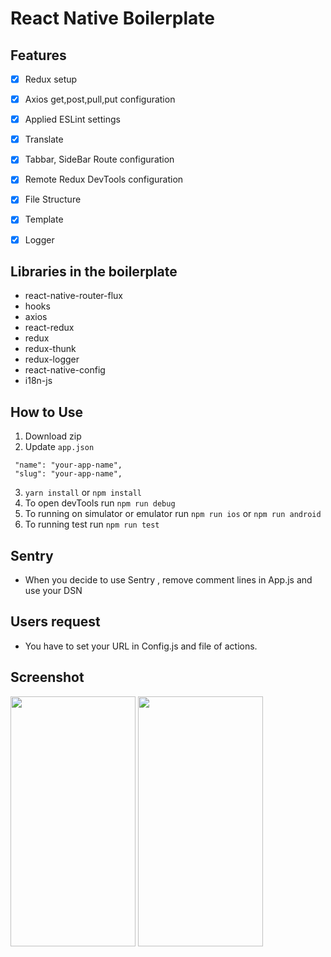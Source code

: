 # React Native Boilerplate
                                                                                                                                
## Features
- [x] Redux setup
- [x] Axios get,post,pull,put configuration
- [x] Applied ESLint settings
- [x] Translate
- [x] Tabbar, SideBar Route configuration
- [x] Remote Redux DevTools configuration
- [x] File Structure
- [x] Template
- [x] Logger


## Libraries in the boilerplate


- react-native-router-flux
- hooks
- axios
- react-redux
- redux
- redux-thunk
- redux-logger
- react-native-config
- i18n-js

## How to Use

1. Download zip
2. Update `app.json`
```
 "name": "your-app-name",
 "slug": "your-app-name",
```
3. `yarn install` or `npm install`
4. To open devTools run `npm run debug`
5. To running on simulator or emulator run `npm run ios` or `npm run android`
6. To running test run `npm run test`

## Sentry 
 
- When you decide to use Sentry , remove comment lines in App.js and use your DSN


## Users request

- You have to set your URL in Config.js and file of actions.

## Screenshot
<img src="https://user-images.githubusercontent.com/19932626/65471176-e5895280-de76-11e9-9989-bd01bb173c39.png" width="200" height="400">
<img src="https://user-images.githubusercontent.com/19932626/65471177-e621e900-de76-11e9-9029-a15b09951694.png"| width=200" width="100" height="400">
                                                                                                                                                    
                    
